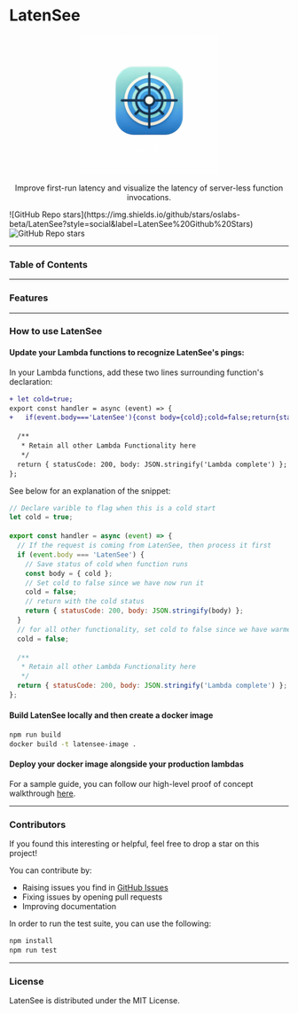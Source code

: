 # LatenSee

<p align="center">
  <img width="250px" src="./src/components/LatenSeeLogoHD.png" />
</p>

<p align="center">
  Improve first-run latency and visualize the latency of server-less function invocations.
</p>
![GitHub Repo stars](https://img.shields.io/github/stars/oslabs-beta/LatenSee?style=social&label=LatenSee%20Github%20Stars)
<img alt="GitHub Repo stars" src="https://img.shields.io/github/stars/oslabs-beta/LatenSee?style=social&label=LatenSee%20Github%20Stars">


---
### Table of Contents


---
### Features


---
### How to use LatenSee

#### Update your Lambda functions to recognize LatenSee's pings:

In your Lambda functions, add these two lines surrounding function's declaration:

```diff
+ let cold=true;
export const handler = async (event) => {
+   if(event.body==='LatenSee'){const body={cold};cold=false;return{statusCode:200,body:JSON.stringify(body)};}cold=false;

  /**
   * Retain all other Lambda Functionality here
   */
  return { statusCode: 200, body: JSON.stringify('Lambda complete') };
};
```

See below for an explanation of the snippet:

```JavaScript
// Declare varible to flag when this is a cold start
let cold = true;

export const handler = async (event) => {
  // If the request is coming from LatenSee, then process it first
  if (event.body === 'LatenSee') {
    // Save status of cold when function runs
    const body = { cold };
    // Set cold to false since we have now run it
    cold = false;
    // return with the cold status
    return { statusCode: 200, body: JSON.stringify(body) };
  }
  // for all other functionality, set cold to false since we have warmed this function
  cold = false;

  /**
   * Retain all other Lambda Functionality here
   */
  return { statusCode: 200, body: JSON.stringify('Lambda complete') };
};
```
#### Build LatenSee locally and then create a docker image

```Bash
npm run build
docker build -t latensee-image .
```

#### Deploy your docker image alongside your production lambdas

For a sample guide, you can follow our high-level proof of concept walkthrough [here](/DeployOnECS.md).

---
### Contributors



If you found this interesting or helpful, feel free to drop a star on this project!

You can contribute by:
- Raising issues you find in [GitHub Issues](https://github.com/oslabs-beta/LatenSee/issues)
- Fixing issues by opening pull requests
- Improving documentation

In order to run the test suite, you can use the following:

```bash
npm install
npm run test
```
---
### License

LatenSee is distributed under the MIT License.